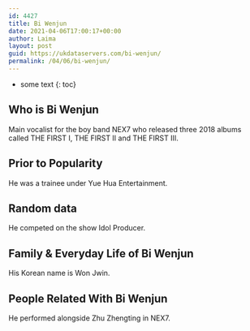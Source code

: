 ```yaml
---
id: 4427
title: Bi Wenjun
date: 2021-04-06T17:00:17+00:00
author: Laima
layout: post
guid: https://ukdataservers.com/bi-wenjun/
permalink: /04/06/bi-wenjun/
---
```


* some text
{: toc}


## Who is Bi Wenjun
                  
                  
                  
Main vocalist for the boy band NEX7 who released three 2018 albums called THE FIRST I, THE FIRST II and THE FIRST III.
                  
              
            
              
            
                
                
                
## Prior to Popularity
                  
                  
                  
He was a trainee under Yue Hua Entertainment.
                  
              
            
              
            
                
                
                
## Random data
                  
                  
                  
He competed on the show Idol Producer.
                  
              
            
              
            
                
                
                
## Family & Everyday Life of Bi Wenjun
                  
                  
                  
His Korean name is Won Jwin.
                  
              
            
              
            
                
                
                
## People Related With Bi Wenjun
                  
                  
                  
He performed alongside Zhu Zhengting in NEX7.
                  
              
            
              
            
                
              
            
              
              
            
            
              
            
          
          
          